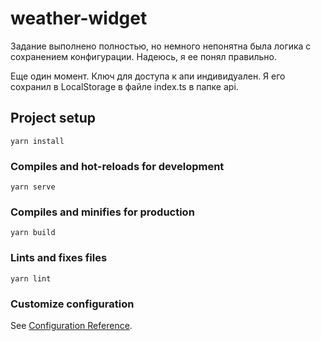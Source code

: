 # weather-widget

Задание выполнено полностью, но немного непонятна была логика с сохранением конфигурации. Надеюсь, я ее понял правильно.

Еще один момент. Ключ для доступа к апи индивидуален. Я его сохранил в LocalStorage в файле index.ts в папке api. 

## Project setup
```
yarn install
```

### Compiles and hot-reloads for development
```
yarn serve
```

### Compiles and minifies for production
```
yarn build
```

### Lints and fixes files
```
yarn lint
```

### Customize configuration
See [Configuration Reference](https://cli.vuejs.org/config/).
